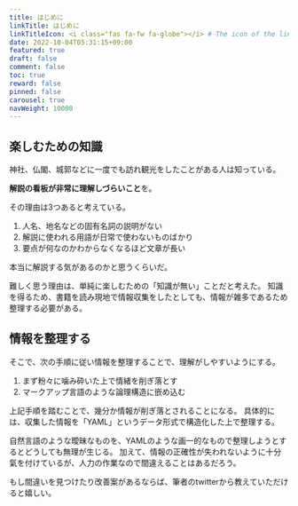 ```yaml
---
title: はじめに
linkTitle: はじめに
linkTitleIcon: <i class="fas fa-fw fa-globe"></i> # The icon of the link title, optional.
date: 2022-10-04T05:31:15+09:00
featured: true
draft: false
comment: false
toc: true
reward: false
pinned: false
carousel: true
navWeight: 10000
---
```


## 楽しむための知識

神社、仏閣、城郭などに一度でも訪れ観光をしたことがある人は知っている。

**解説の看板が非常に理解しづらいこと**を。

その理由は3つあると考えている。

1. 人名、地名などの固有名詞の説明がない
2. 解説に使われる用語が日常で使わないものばかり
3. 要点が何なのかわからなくなるほど文章が長い

本当に解説する気があるのかと思うくらいだ。

難しく思う理由は、単純に楽しむための「知識が無い」ことだと考えた。
知識を得るため、書籍を読み現地で情報収集をしたとしても、情報が雑多であるため整理する必要がある。

## 情報を整理する

そこで、次の手順に従い情報を整理することで、理解がしやすいようにする。

1. まず粉々に噛み砕いた上で情緒を削ぎ落とす
2. マークアップ言語のような論理構造に嵌め込む

上記手順を踏むことで、幾分か情報が削ぎ落とされることになる。
具体的には、収集した情報を「YAML」というデータ形式で構造化した上で整理する。

自然言語のような曖昧なものを、YAMLのような画一的なもので整理しようとするとどうしても無理が生じる。
加えて、情報の正確性が失われないように十分氣を付けているが、人力の作業なので間違えることはあるだろう。

もし間違いを見つけたり改善案があるならば、筆者のtwitterから教えていただけると嬉しい。
